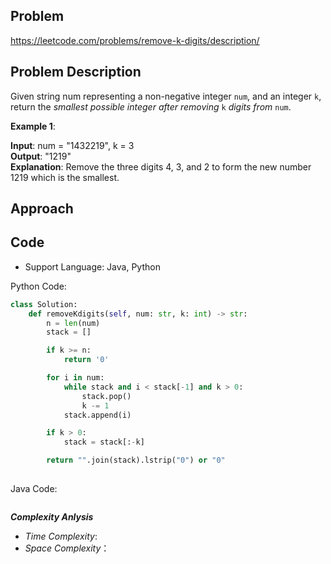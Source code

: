 ## Problem

https://leetcode.com/problems/remove-k-digits/description/

## Problem Description

Given string num representing a non-negative integer `num`, and an integer `k`, return the *smallest possible integer after removing* `k` *digits from* `num`.

**Example 1**:

**Input**: num = "1432219", k = 3  <br>
**Output**: "1219"  <br>
**Explanation**: Remove the three digits 4, 3, and 2 to form the new number 1219 which is the smallest.

## Approach

## Code

- Support Language: Java, Python

Python Code:

```py
class Solution:
    def removeKdigits(self, num: str, k: int) -> str:
        n = len(num)
        stack = []

        if k >= n:
            return '0'

        for i in num:
            while stack and i < stack[-1] and k > 0:
                stack.pop()
                k -= 1
            stack.append(i)

        if k > 0:
            stack = stack[:-k]

        return "".join(stack).lstrip("0") or "0"
        
```

Java Code:

```

```

**_Complexity Anlysis_**

- _Time Complexity_: 
- _Space Complexity_：
